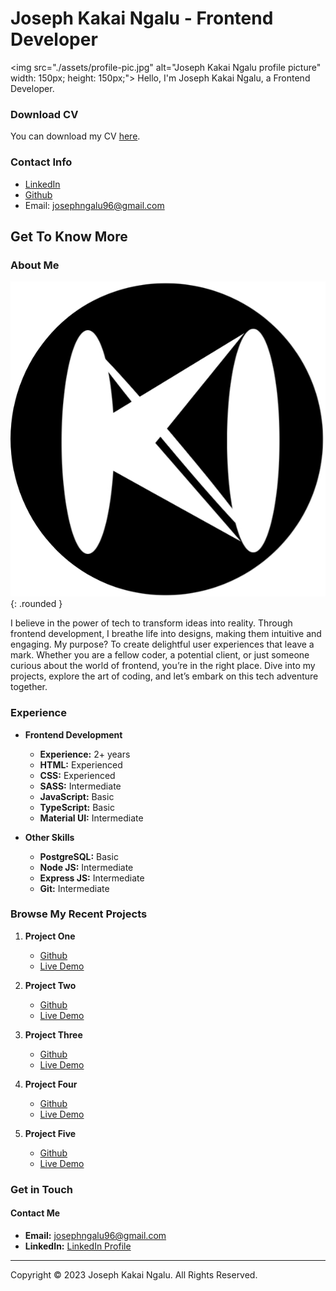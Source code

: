 # Joseph Kakai Ngalu - Frontend Developer
  <img src="./assets/profile-pic.jpg" alt="Joseph Kakai Ngalu profile picture" width: 150px; height: 150px;">
Hello, I'm Joseph Kakai Ngalu, a Frontend Developer.


### Download CV
You can download my CV [here](./assets/Joseph%20Kakai%20Ngalu%20CV.pdf).

### Contact Info
- [LinkedIn]([link-to-linkedin](https://www.linkedin.com/in/kakai-ngalu-041a96140/))
- [Github]([link-to-github](https://github.com/kakaingalu))
- Email: josephngalu96@gmail.com

## Get To Know More

### About Me

![Kochela Icon](./assets/about-pic.png){: .rounded }

I believe in the power of tech to transform ideas into reality. Through frontend development, I breathe life into designs, making them intuitive and engaging. My purpose? To create delightful user experiences that leave a mark. Whether you are a fellow coder, a potential client, or just someone curious about the world of frontend, you’re in the right place. Dive into my projects, explore the art of coding, and let’s embark on this tech adventure together.

### Experience
- **Frontend Development**
  - **Experience:** 2+ years
  - **HTML:** Experienced
  - **CSS:** Experienced
  - **SASS:** Intermediate
  - **JavaScript:** Basic
  - **TypeScript:** Basic
  - **Material UI:** Intermediate

- **Other Skills**
  - **PostgreSQL:** Basic
  - **Node JS:** Intermediate
  - **Express JS:** Intermediate
  - **Git:** Intermediate

### Browse My Recent Projects
1. **Project One**
   - [Github](https://github.com/kakaingalu/Bekry-Ecommerce)
   - [Live Demo](https://github.com/kakaingalu/Bekry-Ecommerce/blob/main/README.md)

2. **Project Two**
   - [Github](https://github.com/kakaingalu/All-in-one-planner)
   - [Live Demo](https://github.com/kakaingalu/All-in-one-planner/blob/main/README.md)

3. **Project Three**
   - [Github](https://github.com/Laban254/KuizDoc)
   - [Live Demo](https://github.com/Laban254/KuizDoc/blob/main/README.md)

4. **Project Four**
   - [Github](https://github.com/kakaingalu/YoutubeDownloader)
   - [Live Demo](https://github.com/kakaingalu/YoutubeDownloader/blob/main/README.md)

5. **Project Five**
   - [Github](https://github.com/kakaingalu/mikutano)
   - [Live Demo](https://github.com/kakaingalu/mikutano/blob/main/README.md)

### Get in Touch

#### Contact Me
- **Email:** [josephngalu96@gmail.com](mailto:josephngalu96@gmail.com)
- **LinkedIn:** [LinkedIn Profile](https://www.linkedin.com/in/kakai-ngalu-041a96140/)

---

Copyright © 2023 Joseph Kakai Ngalu. All Rights Reserved.
